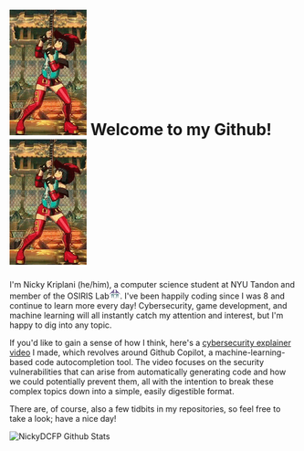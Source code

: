 # <img src="inoguitarsolo.gif" height="220"> Welcome to my Github! <img src="inoguitarsolo.gif" height="220">

I'm Nicky Kriplani (he/him), a computer science student at NYU Tandon and member of the OSIRIS Lab<img src="osirislab.png" height ="17">. I've been happily coding since I was 8 and continue to learn more every day! Cybersecurity, game development, and machine learning will all instantly catch my attention and interest, but I'm happy to dig into any topic.

If you'd like to gain a sense of how I think, here's a [cybersecurity explainer video](https://www.youtube.com/watch?v=Mdeu__zgEUo) I made, which revolves around Github Copilot, a machine-learning-based code autocompletion tool. The video focuses on the security vulnerabilities that can arise from automatically generating code and how we could potentially prevent them, all with the intention to break these complex topics down into a simple, easily digestible format.

There are, of course, also a few tidbits in my repositories, so feel free to take a look; have a nice day!

![NickyDCFP Github Stats](https://github-readme-stats.vercel.app/api?username=nickydcfp&show_icons=true&theme=tokyonight)
